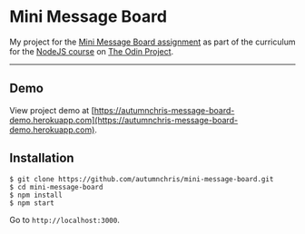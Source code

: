 # Mini Message Board

My project for the [Mini Message Board assignment](https://www.theodinproject.com/courses/nodejs/lessons/mini-message-board) as part of the curriculum for the [NodeJS course](https://www.theodinproject.com/courses/nodejs) on [The Odin Project](https://www.theodinproject.com).

---

## Demo

View project demo at [https://autumnchris-message-board-demo.herokuapp.com](https://autumnchris-message-board-demo.herokuapp.com).

## Installation

```
$ git clone https://github.com/autumnchris/mini-message-board.git
$ cd mini-message-board
$ npm install
$ npm start
```

Go to `http://localhost:3000`.
